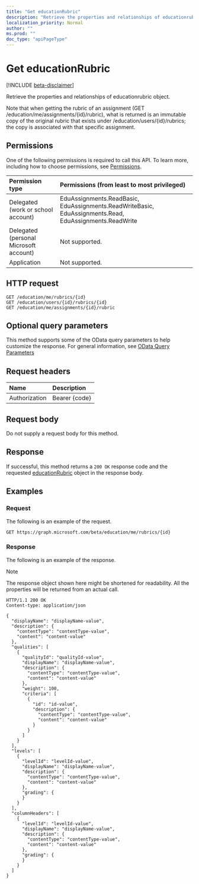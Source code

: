 ```yaml
---
title: "Get educationRubric"
description: "Retrieve the properties and relationships of educationrubric object."
localization_priority: Normal
author: ""
ms.prod: ""
doc_type: "apiPageType"
---
```


# Get educationRubric

[!INCLUDE [beta-disclaimer](../../includes/beta-disclaimer.md)]

Retrieve the properties and relationships of educationrubric object.

Note that when getting the rubric of an assignment (GET /education/me/assignments/{id}/rubric), what is returned is an immutable copy of the original rubric that exists under /education/users/{id}/rubrics; the copy is associated with that specific assignment.

## Permissions

One of the following permissions is required to call this API. To learn more, including how to choose permissions, see [Permissions](/graph/permissions-reference).

| Permission type                        | Permissions (from least to most privileged) |
|:---------------------------------------|:--------------------------------------------|
| Delegated (work or school account)     | EduAssignments.ReadBasic, EduAssignments.ReadWriteBasic, EduAssignments.Read, EduAssignments.ReadWrite |
| Delegated (personal Microsoft account) | Not supported. |
| Application                            | Not supported. |

## HTTP request

<!-- { "blockType": "ignored" } -->

```http
GET /education/me/rubrics/{id}
GET /education/users/{id}/rubrics/{id}
GET /education/me/assignments/{id}/rubric
```

## Optional query parameters

This method supports some of the OData query parameters to help customize the response. For general information, see [OData Query Parameters](/graph/query-parameters)

## Request headers

| Name      |Description|
|:----------|:----------|
| Authorization | Bearer {code} |

## Request body

Do not supply a request body for this method.

## Response

If successful, this method returns a `200 OK` response code and the requested [educationRubric](../resources/educationrubric.md) object in the response body.

## Examples

### Request

The following is an example of the request.
<!-- {
  "blockType": "request",
  "name": "get_educationrubric"
}-->

```http
GET https://graph.microsoft.com/beta/education/me/rubrics/{id}
```

### Response

The following is an example of the response.

> [!NOTE]
> The response object shown here might be shortened for readability. All the properties will be returned from an actual call.

<!-- {
  "blockType": "response",
  "truncated": true,
  "@odata.type": "microsoft.graph.educationRubric"
} -->

```http
HTTP/1.1 200 OK
Content-type: application/json

{
  "displayName": "displayName-value",
  "description": {
    "contentType": "contentType-value",
    "content": "content-value"
  },
  "qualities": [
    {
      "qualityId": "qualityId-value",
      "displayName": "displayName-value",
      "description": {
        "contentType": "contentType-value",
        "content": "content-value"
      },
      "weight": 100,
      "criteria": [
        {
          "id": "id-value",
          "description": {
            "contentType": "contentType-value",
            "content": "content-value"
          }
        }
      ]
    }
  ],
  "levels": [
    {
      "levelId": "levelId-value",
      "displayName": "displayName-value",
      "description": {
        "contentType": "contentType-value",
        "content": "content-value"
      },
      "grading": {
      }
    }
  ],
  "columnHeaders": [
    {
      "levelId": "levelId-value",
      "displayName": "displayName-value",
      "description": {
        "contentType": "contentType-value",
        "content": "content-value"
      },
      "grading": {
      }
    }
  ]
}
```

<!-- uuid: 16cd6b66-4b1a-43a1-adaf-3a886856ed98
2019-02-04 14:57:30 UTC -->
<!-- {
  "type": "#page.annotation",
  "description": "Get educationRubric",
  "keywords": "",
  "section": "documentation",
  "tocPath": ""
}-->